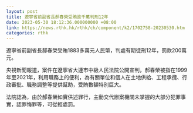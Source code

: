 ```yaml
---
layout: post
title: 遼寧省前副省長郝春榮受賄逾千萬判刑12年
date: 2023-05-30 18:12:36.000000000 +08:00
link: https://news.rthk.hk/rthk/ch/component/k2/1702758-20230530.htm
categories: rthk
---
```


遼寧省前副省長郝春榮受賄1883多萬元人民幣，判處有期徒刑12年，罰款200萬元。

央視新聞報道，案件在遼寧省大連市中級人民法院公開宣判，郝春榮被指在1999年至2021年，利用職務上的便利，為有關單位和個人在土地供給、工程承攬、行政審批、職務調整等提供幫助，受賄數額特別巨大。

法院認為，由於郝春榮如實供述罪行，主動交代辦案機關未掌握的大部分犯罪事實，認罪悔罪等，可從輕處罰。
